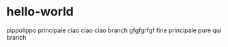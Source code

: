 # hello-world
pippolippo principale
ciao ciao ciao 
branch
gfgfgrfgf
fine principale
pure qui branch
